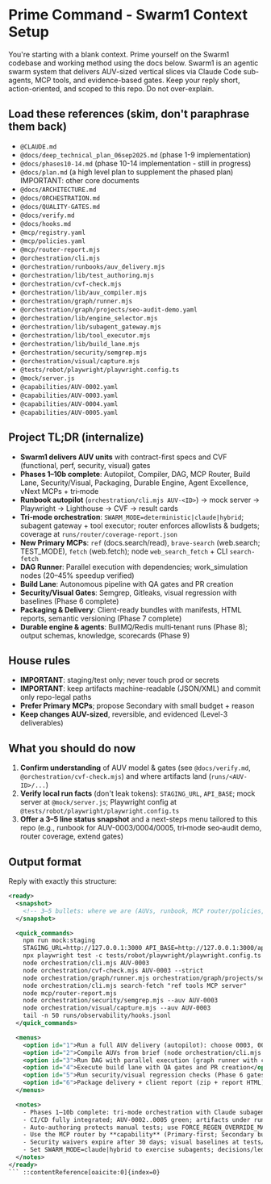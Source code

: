 # Prime Command - Swarm1 Context Setup

You're starting with a blank context. Prime yourself on the Swarm1 codebase and working method using the docs below. Swarm1 is an agentic swarm system that delivers AUV-sized vertical slices via Claude Code sub-agents, MCP tools, and evidence-based gates. Keep your reply short, action-oriented, and scoped to this repo. Do not over-explain.

## Load these references (skim, don't paraphrase them back)

- `@CLAUDE.md`
- `@docs/deep_technical_plan_06sep2025.md` (phase 1-9 implementation)
- `@docs/phases10-14.md` (phase 10-14 implementation - still in progress)
- `@docs/plan.md` (a high level plan to supplement the phased plan)
  IMPORTANT: other core documents
- `@docs/ARCHITECTURE.md`
- `@docs/ORCHESTRATION.md`
- `@docs/QUALITY-GATES.md`
- `@docs/verify.md`
- `@docs/hooks.md`
- `@mcp/registry.yaml`
- `@mcp/policies.yaml`
- `@mcp/router-report.mjs`
- `@orchestration/cli.mjs`
- `@orchestration/runbooks/auv_delivery.mjs`
- `@orchestration/lib/test_authoring.mjs`
- `@orchestration/cvf-check.mjs`
- `@orchestration/lib/auv_compiler.mjs`
- `@orchestration/graph/runner.mjs`
- `@orchestration/graph/projects/seo-audit-demo.yaml`
- `@orchestration/lib/engine_selector.mjs`
- `@orchestration/lib/subagent_gateway.mjs`
- `@orchestration/lib/tool_executor.mjs`
- `@orchestration/lib/build_lane.mjs`
- `@orchestration/security/semgrep.mjs`
- `@orchestration/visual/capture.mjs`
- `@tests/robot/playwright/playwright.config.ts`
- `@mock/server.js`
- `@capabilities/AUV-0002.yaml`
- `@capabilities/AUV-0003.yaml`
- `@capabilities/AUV-0004.yaml`
- `@capabilities/AUV-0005.yaml`

## Project TL;DR (internalize)

- **Swarm1 delivers AUV units** with contract-first specs and CVF (functional, perf, security, visual) gates
- **Phases 1–10b complete**: Autopilot, Compiler, DAG, MCP Router, Build Lane, Security/Visual, Packaging, Durable Engine, Agent Excellence, vNext MCPs + tri‑mode
- **Runbook autopilot** (`orchestration/cli.mjs AUV-<ID>`) → mock server → Playwright → Lighthouse → CVF → result cards
- **Tri‑mode orchestration**: `SWARM_MODE=deterministic|claude|hybrid`; subagent gateway + tool executor; router enforces allowlists & budgets; coverage at `runs/router/coverage-report.json`
- **New Primary MCPs**: `ref` (docs.search/read), `brave-search` (web.search; TEST_MODE), `fetch` (web.fetch); node `web_search_fetch` + CLI `search-fetch`
- **DAG Runner**: Parallel execution with dependencies; work_simulation nodes (20–45% speedup verified)
- **Build Lane**: Autonomous pipeline with QA gates and PR creation
- **Security/Visual Gates**: Semgrep, Gitleaks, visual regression with baselines (Phase 6 complete)
- **Packaging & Delivery**: Client-ready bundles with manifests, HTML reports, semantic versioning (Phase 7 complete)
- **Durable engine & agents**: BullMQ/Redis multi‑tenant runs (Phase 8); output schemas, knowledge, scorecards (Phase 9)

## House rules

- **IMPORTANT**: staging/test only; never touch prod or secrets
- **IMPORTANT**: keep artifacts machine-readable (JSON/XML) and commit only repo-legal paths
- **Prefer Primary MCPs**; propose Secondary with small budget + reason
- **Keep changes AUV-sized**, reversible, and evidenced (Level-3 deliverables)

## What you should do now

1. **Confirm understanding** of AUV model & gates (see `@docs/verify.md`, `@orchestration/cvf-check.mjs`) and where artifacts land (`runs/<AUV-ID>/...`)
2. **Verify local run facts** (don't leak tokens): `STAGING_URL`, `API_BASE`; mock server at `@mock/server.js`; Playwright config at `@tests/robot/playwright/playwright.config.ts`
3. **Offer a 3–5 line status snapshot** and a next-steps menu tailored to this repo (e.g., runbook for AUV-0003/0004/0005, tri‑mode seo‑audit demo, router coverage, extend gates)

## Output format

Reply with exactly this structure:

````xml
<ready>
  <snapshot>
    <!-- 3–5 bullets: where we are (AUVs, runbook, MCP router/policies, artifacts/gates), and any env/setup preconditions -->
  </snapshot>

  <quick_commands>
    npm run mock:staging
    STAGING_URL=http://127.0.0.1:3000 API_BASE=http://127.0.0.1:3000/api
    npx playwright test -c tests/robot/playwright/playwright.config.ts
    node orchestration/cli.mjs AUV-0003
    node orchestration/cvf-check.mjs AUV-0003 --strict
    node orchestration/graph/runner.mjs orchestration/graph/projects/seo-audit-demo.yaml
    node orchestration/cli.mjs search-fetch "ref tools MCP server"
    node mcp/router-report.mjs
    node orchestration/security/semgrep.mjs --auv AUV-0003
    node orchestration/visual/capture.mjs --auv AUV-0003
    tail -n 50 runs/observability/hooks.jsonl
  </quick_commands>

  <menus>
    <option id="1">Run a full AUV delivery (autopilot): choose 0003, 0004, or 0005</option>
    <option id="2">Compile AUVs from brief (node orchestration/cli.mjs plan briefs/demo-01/brief.md)</option>
    <option id="3">Run DAG with parallel execution (graph runner with concurrency)</option>
    <option id="4">Execute build lane with QA gates and PR creation</option>
    <option id="5">Run security/visual regression checks (Phase 6 gates)</option>
    <option id="6">Package delivery + client report (zip + report HTML)</option>
  </menus>

  <notes>
    - Phases 1–10b complete: tri‑mode orchestration with Claude subagents; new Primary MCPs wired; router coverage emitted
    - CI/CD fully integrated; AUV-0002..0005 green; artifacts under runs/**; reports in dist/**
    - Auto-authoring protects manual tests; use FORCE_REGEN_OVERRIDE_MANUAL=1 only when necessary
    - Use the MCP router by **capability** (Primary‑first; Secondary budget/consent; TEST_MODE for web.search/external crawl)
    - Security waivers expire after 30 days; visual baselines at tests/robot/visual/baselines/
    - Set SWARM_MODE=claude|hybrid to exercise subagents; decisions/ledgers in runs/observability/
  </notes>
</ready>
``` ::contentReference[oaicite:0]{index=0}
````
